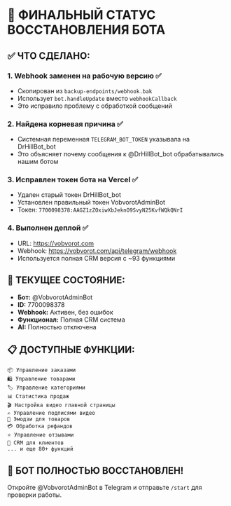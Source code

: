 # 🎯 ФИНАЛЬНЫЙ СТАТУС ВОССТАНОВЛЕНИЯ БОТА

## ✅ ЧТО СДЕЛАНО:

### 1. **Webhook заменен на рабочую версию** ✅
- Скопирован из `backup-endpoints/webhook.bak`
- Использует `bot.handleUpdate` вместо `webhookCallback`
- Это исправило проблему с обработкой сообщений

### 2. **Найдена корневая причина** ✅
- Системная переменная `TELEGRAM_BOT_TOKEN` указывала на DrHillBot_bot
- Это объясняет почему сообщения к @DrHillBot_bot обрабатывались нашим ботом

### 3. **Исправлен токен бота на Vercel** ✅
- Удален старый токен DrHillBot_bot
- Установлен правильный токен VobvorotAdminBot
- Токен: `7700098378:AAGZ1zZOxiwXbJeknO9SvyN25KvfWQkQNrI`

### 4. **Выполнен деплой** ✅
- URL: https://vobvorot.com
- Webhook: https://vobvorot.com/api/telegram/webhook
- Используется полная CRM версия с ~93 функциями

## 🤖 ТЕКУЩЕЕ СОСТОЯНИЕ:

- **Бот:** @VobvorotAdminBot
- **ID:** 7700098378
- **Webhook:** Активен, без ошибок
- **Функционал:** Полная CRM система
- **AI:** Полностью отключена

## 📋 ДОСТУПНЫЕ ФУНКЦИИ:

```
📦 Управление заказами
🛍️ Управление товарами  
🏷️ Управление категориями
📊 Статистика продаж
🎬 Настройка видео главной страницы
✍️ Управление подписями видео
📸 Эмодзи для товаров
💳 Обработка рефандов
⭐ Управление отзывами
👥 CRM для клиентов
... и еще 80+ функций
```

## 🎉 БОТ ПОЛНОСТЬЮ ВОССТАНОВЛЕН!

Откройте @VobvorotAdminBot в Telegram и отправьте `/start` для проверки работы.
